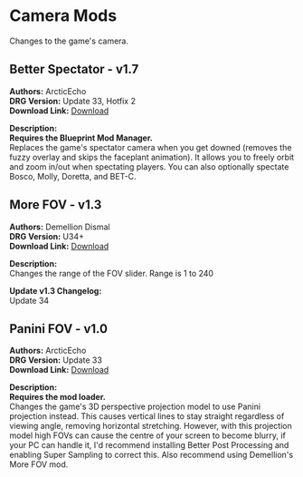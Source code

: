 # Camera Mods

Changes to the game's camera.

<!-- mod list -->

## Better Spectator - v1.7
**Authors:** ArcticEcho  
**DRG Version:** Update 33, Hotfix 2  
**Download Link:** [Download](https://github.com/ArcticEcho/DRG-Mods/raw/f1143a182e80ffb6542bc63b38ef8dd762c2b263/Quality%20of%20Life/Camera/Better%20Spectator%20-%20V1.7%20_P.pak)  

**Description:**  
**Requires the Blueprint Mod Manager.**  
Replaces the game's spectator camera when you get downed (removes the fuzzy overlay and skips the faceplant animation). It allows you to freely orbit and zoom in/out when spectating players. You can also optionally spectate Bosco, Molly, Doretta, and BET-C.

## More FOV - v1.3
**Authors:** Demellion Dismal  
**DRG Version:** U34+  
**Download Link:** [Download](https://github.com/ArcticEcho/DRG-Mods/raw/d28bd091ca4ff85a80f7ef24c7495b50d2dd9c81/Quality%20of%20Life/Camera/More%20FOV%20-%20V1.3%20_P.pak)  

**Description:**  
Changes the range of the FOV slider. Range is 1 to 240

**Update v1.3 Changelog:**  
Update 34

## Panini FOV - v1.0
**Authors:** ArcticEcho  
**DRG Version:** Update 33  
**Download Link:** [Download](https://github.com/ArcticEcho/DRG-Mods/raw/4df81a04d486861d77e047628983a70c269cccd6/Quality%20of%20Life/Camera/Panini%20FOV%20-%20V1.0%20_P.pak)  

**Description:**  
**Requires the mod loader.**  
Changes the game's 3D perspective projection model to use Panini projection instead. This causes vertical lines to stay straight regardless of viewing angle, removing horizontal stretching. However, with this projection model high FOVs can cause the centre of your screen to become blurry, if your PC can handle it, I'd recommend installing Better Post Processing and enabling Super Sampling to correct this. Also recommend using Demellion's More FOV mod.